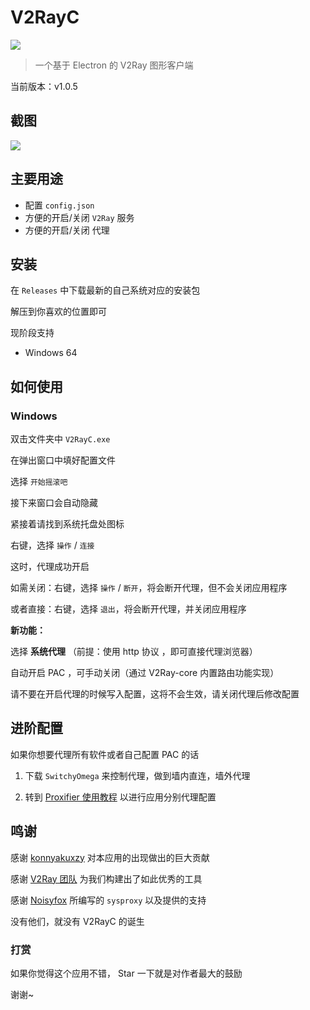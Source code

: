 # V2RayC
![](https://github.com/Chlience/V2RayC/blob/master/img/head.png?raw=true)

> 一个基于 Electron 的 V2Ray 图形客户端

当前版本：v1.0.5

## 截图

[![](https://i.loli.net/2018/10/15/5bc438085ff11.png)](https://i.loli.net/2018/10/15/5bc438085ff11.png)

## 主要用途

* 配置 `config.json`
* 方便的开启/关闭 `V2Ray` 服务
* 方便的开启/关闭 代理

## 安装

在 `Releases` 中下载最新的自己系统对应的安装包

解压到你喜欢的位置即可

现阶段支持

* Windows 64

## 如何使用

### Windows
双击文件夹中 `V2RayC.exe`

在弹出窗口中填好配置文件

选择 `开始摇滚吧`

接下来窗口会自动隐藏

紧接着请找到系统托盘处图标

右键，选择 `操作` / `连接`

这时，代理成功开启

如需关闭：右键，选择 `操作` / `断开`，将会断开代理，但不会关闭应用程序

或者直接：右键，选择 `退出`，将会断开代理，并关闭应用程序

**新功能：**

选择 **系统代理** （前提：使用 http 协议 ，即可直接代理浏览器）

自动开启 PAC ，可手动关闭（通过 V2Ray-core 内置路由功能实现）

请不要在开启代理的时候写入配置，这将不会生效，请关闭代理后修改配置

## 进阶配置
如果你想要代理所有软件或者自己配置 PAC 的话

1. 下载 `SwitchyOmega` 来控制代理，做到墙内直连，墙外代理

2. 转到 [Proxifier 使用教程](https://chlience.com/archives/634) 以进行应用分别代理配置

## 鸣谢
感谢 [konnyakuxzy](https://github.com/konnyakuxzy) 对本应用的出现做出的巨大贡献

感谢 [V2Ray 团队](https://github.com/v2ray) 为我们构建出了如此优秀的工具

感谢 [Noisyfox](https://github.com/Noisyfox) 所编写的 `sysproxy` 以及提供的支持

没有他们，就没有 V2RayC 的诞生

### 打赏
如果你觉得这个应用不错， Star 一下就是对作者最大的鼓励

谢谢~